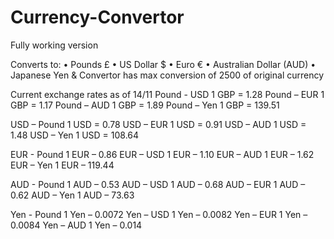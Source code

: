 # Currency-Convertor

Fully working version

Converts to:
•	Pounds £ 
•	US Dollar $ 
•	Euro € 
•	Australian Dollar (AUD)
•	Japanese Yen 
& Convertor has max conversion of 2500 of original currency

Current exchange rates as of 14/11
Pound - USD	1 GBP = 1.28
Pound – EUR	1 GBP = 1.17
Pound – AUD	1 GBP = 1.89
Pound – Yen	1 GBP = 139.51

USD – Pound	1 USD = 0.78
USD – EUR	1 USD = 0.91
USD – AUD	1 USD = 1.48
USD – Yen	1 USD = 108.64

EUR - Pound	1 EUR – 0.86
EUR – USD	1 EUR – 1.10
EUR – AUD 	1 EUR – 1.62
EUR – Yen	1 EUR – 119.44

AUD - Pound	1 AUD – 0.53
AUD – USD	1 AUD – 0.68
AUD – EUR	1 AUD – 0.62
AUD – Yen	1 AUD – 73.63

Yen - Pound	1 Yen – 0.0072
Yen – USD	1 Yen – 0.0082
Yen – EUR	1 Yen – 0.0084
Yen – AUD	1 Yen – 0.014

